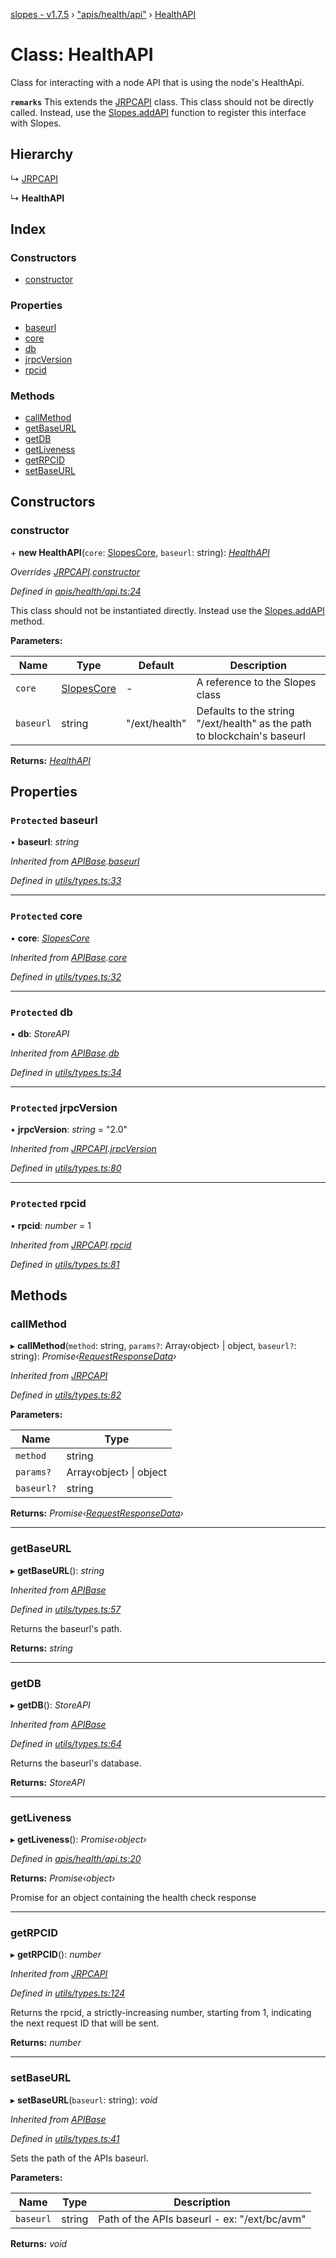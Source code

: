 [slopes - v1.7.5](../README.md) › ["apis/health/api"](../modules/_apis_health_api_.md) › [HealthAPI](_apis_health_api_.healthapi.md)

# Class: HealthAPI

Class for interacting with a node API that is using the node's HealthApi.

**`remarks`** This extends the [JRPCAPI](_utils_types_.jrpcapi.md) class. This class should not be directly called. Instead, use the [Slopes.addAPI](_index_.slopes.md#addapi) function to register this interface with Slopes.

## Hierarchy

  ↳ [JRPCAPI](_utils_types_.jrpcapi.md)

  ↳ **HealthAPI**

## Index

### Constructors

* [constructor](_apis_health_api_.healthapi.md#constructor)

### Properties

* [baseurl](_apis_health_api_.healthapi.md#protected-baseurl)
* [core](_apis_health_api_.healthapi.md#protected-core)
* [db](_apis_health_api_.healthapi.md#protected-db)
* [jrpcVersion](_apis_health_api_.healthapi.md#protected-jrpcversion)
* [rpcid](_apis_health_api_.healthapi.md#protected-rpcid)

### Methods

* [callMethod](_apis_health_api_.healthapi.md#callmethod)
* [getBaseURL](_apis_health_api_.healthapi.md#getbaseurl)
* [getDB](_apis_health_api_.healthapi.md#getdb)
* [getLiveness](_apis_health_api_.healthapi.md#getliveness)
* [getRPCID](_apis_health_api_.healthapi.md#getrpcid)
* [setBaseURL](_apis_health_api_.healthapi.md#setbaseurl)

## Constructors

###  constructor

\+ **new HealthAPI**(`core`: [SlopesCore](_slopes_.slopescore.md), `baseurl`: string): *[HealthAPI](_apis_health_api_.healthapi.md)*

*Overrides [JRPCAPI](_utils_types_.jrpcapi.md).[constructor](_utils_types_.jrpcapi.md#constructor)*

*Defined in [apis/health/api.ts:24](https://github.com/ava-labs/slopes/blob/be20cee/src/apis/health/api.ts#L24)*

This class should not be instantiated directly. Instead use the [Slopes.addAPI](_index_.slopes.md#addapi) method.

**Parameters:**

Name | Type | Default | Description |
------ | ------ | ------ | ------ |
`core` | [SlopesCore](_slopes_.slopescore.md) | - | A reference to the Slopes class |
`baseurl` | string | "/ext/health" | Defaults to the string "/ext/health" as the path to blockchain's baseurl  |

**Returns:** *[HealthAPI](_apis_health_api_.healthapi.md)*

## Properties

### `Protected` baseurl

• **baseurl**: *string*

*Inherited from [APIBase](_utils_types_.apibase.md).[baseurl](_utils_types_.apibase.md#protected-baseurl)*

*Defined in [utils/types.ts:33](https://github.com/ava-labs/slopes/blob/be20cee/src/utils/types.ts#L33)*

___

### `Protected` core

• **core**: *[SlopesCore](_slopes_.slopescore.md)*

*Inherited from [APIBase](_utils_types_.apibase.md).[core](_utils_types_.apibase.md#protected-core)*

*Defined in [utils/types.ts:32](https://github.com/ava-labs/slopes/blob/be20cee/src/utils/types.ts#L32)*

___

### `Protected` db

• **db**: *StoreAPI*

*Inherited from [APIBase](_utils_types_.apibase.md).[db](_utils_types_.apibase.md#protected-db)*

*Defined in [utils/types.ts:34](https://github.com/ava-labs/slopes/blob/be20cee/src/utils/types.ts#L34)*

___

### `Protected` jrpcVersion

• **jrpcVersion**: *string* = "2.0"

*Inherited from [JRPCAPI](_utils_types_.jrpcapi.md).[jrpcVersion](_utils_types_.jrpcapi.md#protected-jrpcversion)*

*Defined in [utils/types.ts:80](https://github.com/ava-labs/slopes/blob/be20cee/src/utils/types.ts#L80)*

___

### `Protected` rpcid

• **rpcid**: *number* = 1

*Inherited from [JRPCAPI](_utils_types_.jrpcapi.md).[rpcid](_utils_types_.jrpcapi.md#protected-rpcid)*

*Defined in [utils/types.ts:81](https://github.com/ava-labs/slopes/blob/be20cee/src/utils/types.ts#L81)*

## Methods

###  callMethod

▸ **callMethod**(`method`: string, `params?`: Array‹object› | object, `baseurl?`: string): *Promise‹[RequestResponseData](_utils_types_.requestresponsedata.md)›*

*Inherited from [JRPCAPI](_utils_types_.jrpcapi.md)*

*Defined in [utils/types.ts:82](https://github.com/ava-labs/slopes/blob/be20cee/src/utils/types.ts#L82)*

**Parameters:**

Name | Type |
------ | ------ |
`method` | string |
`params?` | Array‹object› &#124; object |
`baseurl?` | string |

**Returns:** *Promise‹[RequestResponseData](_utils_types_.requestresponsedata.md)›*

___

###  getBaseURL

▸ **getBaseURL**(): *string*

*Inherited from [APIBase](_utils_types_.apibase.md)*

*Defined in [utils/types.ts:57](https://github.com/ava-labs/slopes/blob/be20cee/src/utils/types.ts#L57)*

Returns the baseurl's path.

**Returns:** *string*

___

###  getDB

▸ **getDB**(): *StoreAPI*

*Inherited from [APIBase](_utils_types_.apibase.md)*

*Defined in [utils/types.ts:64](https://github.com/ava-labs/slopes/blob/be20cee/src/utils/types.ts#L64)*

Returns the baseurl's database.

**Returns:** *StoreAPI*

___

###  getLiveness

▸ **getLiveness**(): *Promise‹object›*

*Defined in [apis/health/api.ts:20](https://github.com/ava-labs/slopes/blob/be20cee/src/apis/health/api.ts#L20)*

**Returns:** *Promise‹object›*

Promise for an object containing the health check response

___

###  getRPCID

▸ **getRPCID**(): *number*

*Inherited from [JRPCAPI](_utils_types_.jrpcapi.md)*

*Defined in [utils/types.ts:124](https://github.com/ava-labs/slopes/blob/be20cee/src/utils/types.ts#L124)*

Returns the rpcid, a strictly-increasing number, starting from 1, indicating the next request ID that will be sent.

**Returns:** *number*

___

###  setBaseURL

▸ **setBaseURL**(`baseurl`: string): *void*

*Inherited from [APIBase](_utils_types_.apibase.md)*

*Defined in [utils/types.ts:41](https://github.com/ava-labs/slopes/blob/be20cee/src/utils/types.ts#L41)*

Sets the path of the APIs baseurl.

**Parameters:**

Name | Type | Description |
------ | ------ | ------ |
`baseurl` | string | Path of the APIs baseurl - ex: "/ext/bc/avm"  |

**Returns:** *void*
